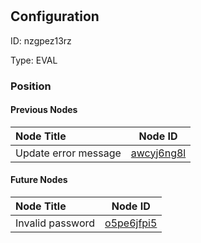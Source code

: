 # <nil>
## Configuration
ID:  nzgpez13rz

Type: EVAL 








### Position

#### Previous Nodes
| Node Title | Node ID |
| :------------- | ------------ |
| Update error message | [awcyj6ng8l](./awcyj6ng8l.md) | 
 
 #### Future Nodes
| Node Title | Node ID |
| :------------- | ------------ |
| Invalid password |[o5pe6jfpi5](./o5pe6jfpi5.md) | 
